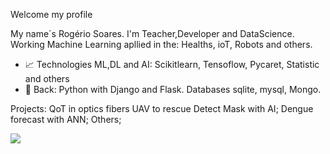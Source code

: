 Welcome my profile

My name´s Rogério Soares. I'm Teacher,Developer and DataScience. Working Machine Learning apllied in the: Healths, ioT, Robots and others.

- 📈 Technologies ML,DL and AI: Scikitlearn, Tensoflow, Pycaret, Statistic and others
- 📕 Back: Python with Django and Flask. Databases sqlite, mysql, Mongo.


Projects: 
QoT in optics fibers
UAV to rescue 
Detect Mask with AI; 
Dengue forecast with ANN;
Others;

<img src="https://github-readme-stats.vercel.app/api/top-langs/?username=rogerio1982&layout=compact&hide=html" />

